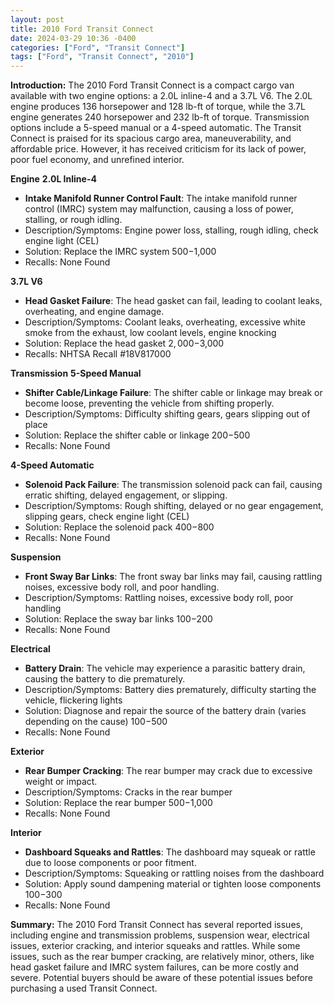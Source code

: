 ```yaml
---
layout: post
title: 2010 Ford Transit Connect
date: 2024-03-29 10:36 -0400
categories: ["Ford", "Transit Connect"]
tags: ["Ford", "Transit Connect", "2010"]
---
```

**Introduction:**
The 2010 Ford Transit Connect is a compact cargo van available with two engine options: a 2.0L inline-4 and a 3.7L V6. The 2.0L engine produces 136 horsepower and 128 lb-ft of torque, while the 3.7L engine generates 240 horsepower and 232 lb-ft of torque. Transmission options include a 5-speed manual or a 4-speed automatic. The Transit Connect is praised for its spacious cargo area, maneuverability, and affordable price. However, it has received criticism for its lack of power, poor fuel economy, and unrefined interior.

**Engine**
**2.0L Inline-4**
- **Intake Manifold Runner Control Fault**: The intake manifold runner control (IMRC) system may malfunction, causing a loss of power, stalling, or rough idling.
- Description/Symptoms: Engine power loss, stalling, rough idling, check engine light (CEL)
- Solution: Replace the IMRC system $500-$1,000
- Recalls: None Found

**3.7L V6**
- **Head Gasket Failure**: The head gasket can fail, leading to coolant leaks, overheating, and engine damage.
- Description/Symptoms: Coolant leaks, overheating, excessive white smoke from the exhaust, low coolant levels, engine knocking
- Solution: Replace the head gasket $2,000-$3,000
- Recalls: NHTSA Recall #18V817000

**Transmission**
**5-Speed Manual**
- **Shifter Cable/Linkage Failure**: The shifter cable or linkage may break or become loose, preventing the vehicle from shifting properly.
- Description/Symptoms: Difficulty shifting gears, gears slipping out of place
- Solution: Replace the shifter cable or linkage $200-$500
- Recalls: None Found

**4-Speed Automatic**
- **Solenoid Pack Failure**: The transmission solenoid pack can fail, causing erratic shifting, delayed engagement, or slipping.
- Description/Symptoms: Rough shifting, delayed or no gear engagement, slipping gears, check engine light (CEL)
- Solution: Replace the solenoid pack $400-$800
- Recalls: None Found

**Suspension**
- **Front Sway Bar Links**: The front sway bar links may fail, causing rattling noises, excessive body roll, and poor handling.
- Description/Symptoms: Rattling noises, excessive body roll, poor handling
- Solution: Replace the sway bar links $100-$200
- Recalls: None Found

**Electrical**
- **Battery Drain**: The vehicle may experience a parasitic battery drain, causing the battery to die prematurely.
- Description/Symptoms: Battery dies prematurely, difficulty starting the vehicle, flickering lights
- Solution: Diagnose and repair the source of the battery drain (varies depending on the cause) $100-$500
- Recalls: None Found

**Exterior**
- **Rear Bumper Cracking**: The rear bumper may crack due to excessive weight or impact.
- Description/Symptoms: Cracks in the rear bumper
- Solution: Replace the rear bumper $500-$1,000
- Recalls: None Found

**Interior**
- **Dashboard Squeaks and Rattles**: The dashboard may squeak or rattle due to loose components or poor fitment.
- Description/Symptoms: Squeaking or rattling noises from the dashboard
- Solution: Apply sound dampening material or tighten loose components $100-$300
- Recalls: None Found

**Summary:**
The 2010 Ford Transit Connect has several reported issues, including engine and transmission problems, suspension wear, electrical issues, exterior cracking, and interior squeaks and rattles. While some issues, such as the rear bumper cracking, are relatively minor, others, like head gasket failure and IMRC system failures, can be more costly and severe. Potential buyers should be aware of these potential issues before purchasing a used Transit Connect.
